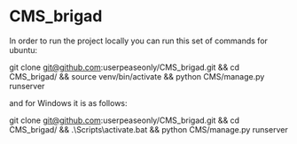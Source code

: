 # CMS_brigad

In order to run the project locally you can run this set of commands for ubuntu:

git clone git@github.com:userpeaseonly/CMS_brigad.git && cd CMS_brigad/ && source venv/bin/activate && python CMS/manage.py runserver

and for Windows it is as follows:

git clone git@github.com:userpeaseonly/CMS_brigad.git && cd CMS_brigad/ && .\Scripts\activate.bat && python CMS/manage.py runserver
